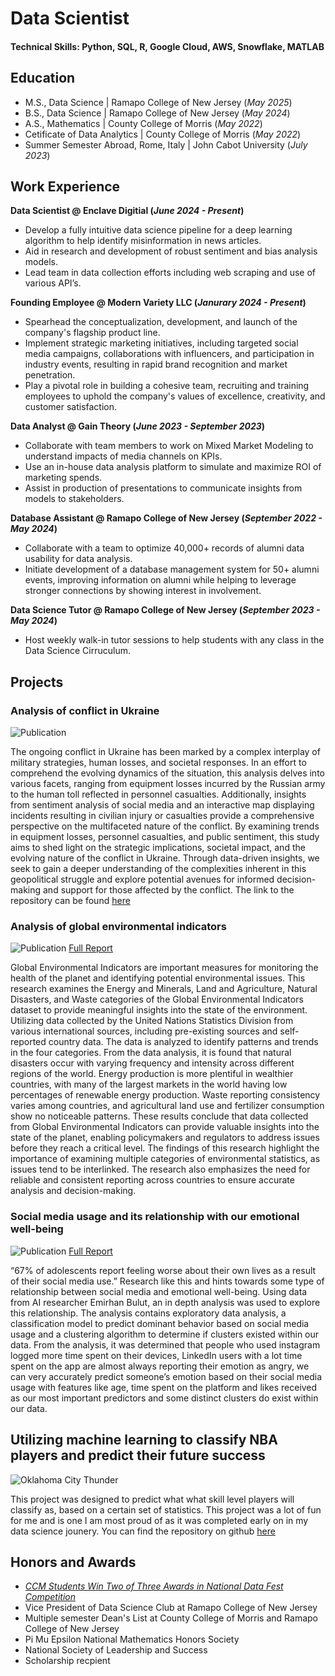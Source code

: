 # Data Scientist

#### Technical Skills: Python, SQL, R, Google Cloud, AWS, Snowflake, MATLAB

## Education						       		
- M.S., Data Science	| Ramapo College of New Jersey (_May 2025_)	 			        		
- B.S., Data Science | Ramapo College of New Jersey (_May 2024_)
- A.S., Mathematics | County College of Morris (_May 2022_)
- Cetificate of Data Analytics | County College of Morris (_May 2022_)
- Summer Semester Abroad, Rome, Italy | John Cabot University (_July 2023_)

## Work Experience
**Data Scientist @ Enclave Digitial (_June 2024 - Present_)**
- Develop a fully intuitive data science pipeline for a deep learning algorithm to help identify misinformation in news articles.
- Aid in research and development of robust sentiment and bias analysis models.
- Lead team in data collection efforts including web scraping and use of various API’s.

**Founding Employee @ Modern Variety LLC (_Janurary 2024 - Present_)**
- Spearhead the conceptualization, development, and launch of the company's flagship product line.
- Implement strategic marketing initiatives, including targeted social media campaigns, collaborations with influencers, and participation in industry events, resulting in rapid brand recognition and market penetration.
- Play a pivotal role in building a cohesive team, recruiting and training employees to uphold the company's values of excellence, creativity, and customer satisfaction.

**Data Analyst @ Gain Theory (_June 2023 - September 2023_)**
- Collaborate with team members to work on Mixed Market Modeling to understand impacts of media channels on KPIs.
- Use an in-house data analysis platform to simulate and maximize ROI of marketing spends.
- Assist in production of presentations to communicate insights from models to stakeholders.

**Database Assistant @ Ramapo College of New Jersey (_September 2022 - May 2024_)**
- Collaborate with a team to optimize 40,000+ records of alumni data usability for data analysis.
- Initiate development of a database management system for 50+ alumni events, improving information on alumni while helping to leverage stronger connections by showing interest in involvement.

**Data Science Tutor @ Ramapo College of New Jersey (_September 2023 - May 2024_)**
- Host weekly walk-in tutor sessions to help students with any class in the Data Science Cirruculum.

## Projects
### Analysis of conflict in Ukraine
![Publication](/asset/ukraine.JPG)

The ongoing conflict in Ukraine has been marked by a complex interplay of military strategies, human losses, and societal responses. In an effort to comprehend the evolving dynamics of the situation, this analysis delves into various facets, ranging from equipment losses incurred by the Russian army to the human toll reflected in personnel casualties. Additionally, insights from sentiment analysis of social media and an interactive map displaying incidents resulting in civilian injury or casualties provide a comprehensive perspective on the multifaceted nature of the conflict. By examining trends in equipment losses, personnel casualties, and public sentiment, this study aims to shed light on the strategic implications, societal impact, and the evolving nature of the conflict in Ukraine. Through data-driven insights, we seek to gain a deeper understanding of the complexities inherent in this geopolitical struggle and explore potential avenues for informed decision-making and support for those affected by the conflict. The link to the repository can be found [here](https://github.com/MaxB5282/Ukraine-Conflict-Data-Analaysis)

### Analysis of global environmental indicators
![Publication](/asset/globe.jpeg)
[Full Report](/asset/FinalProjectReport.docx.pdf)

Global Environmental Indicators are important measures for monitoring the health of the planet and identifying potential environmental issues. This research examines the Energy and Minerals, Land and Agriculture, Natural Disasters, and Waste categories of the Global Environmental Indicators dataset to provide meaningful insights into the state of the environment. Utilizing data collected by the United Nations Statistics Division from various international sources, including pre-existing sources and self-reported country data. The data is analyzed to identify patterns and trends in the four categories. From the data analysis, it is found that natural disasters occur with varying frequency and intensity across different regions of the world. Energy production is more plentiful in wealthier countries, with many of the largest markets in the world having low percentages of renewable energy production. Waste reporting consistency varies among countries, and agricultural land use and fertilizer consumption show no noticeable patterns. These results conclude that data collected from Global Environmental Indicators can provide valuable insights into the state of the planet, enabling policymakers and regulators to address issues before they reach a critical level. The findings of this research highlight the importance of examining multiple categories of environmental statistics, as issues tend to be interlinked. The research also emphasizes the need for reliable and consistent reporting across countries to ensure accurate analysis and decision-making.


### Social media usage and its relationship with our emotional well-being
![Publication](/asset/seppala-phones.jpg)
[Full Report](/asset/ReportML.docx.pdf)

“67% of adolescents report feeling worse about their own lives as a result of their social media use.” Research like this and hints towards some type of relationship between social media and emotional well-being. Using data from AI researcher Emirhan Bulut, an in depth analysis was used to explore this relationship. The analysis contains exploratory data analysis, a classification model to predict dominant behavior based on social media usage and a clustering algorithm to determine if clusters existed within our data. From the analysis, it was determined that people who used instagram logged more time spent on their devices, LinkedIn users with a lot time spent on the app are almost always reporting their emotion as angry, we can very accurately predict someone’s emotion based on their social media usage with features like age, time spent on the platform and likes received as our most important predictors and some distinct clusters do exist within our data.

## Utilizing machine learning to classify NBA players and predict their future success
![Oklahoma City Thunder](/asset/okc.jpeg)

This project was designed to predict what what skill level players will classify as, based on a certain set of statistics. This project was a lot of fun for me and is one I am most proud of as it was completed early on in my data science jounery. You can find the repository on github [here](https://github.com/MaxB5282/OKC_awards)

## Honors and Awards
- [_CCM Students Win Two of Three Awards in National Data Fest Competition_](https://www.ccm.edu/news/ccm-students-win-two-of-three-awards-in-national-data-fest-competition/)
- Vice President of Data Science Club at Ramapo College of New Jersey
- Multiple semester Dean's List at County College of Morris and Ramapo College of New Jersey
- Pi Mu Epsilon National Mathematics Honors Society
- National Society of Leadership and Success
- Scholarship recpient
